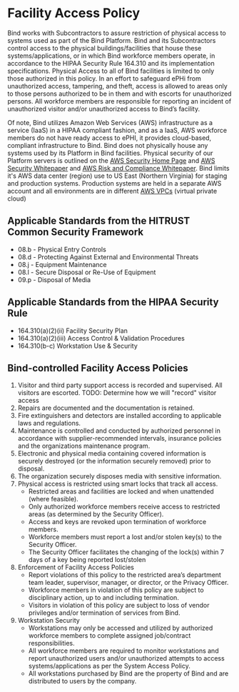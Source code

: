 # Facility Access Policy

Bind works with Subcontractors to assure restriction of physical access to systems used as part of the Bind Platform. Bind and its Subcontractors control access to the physical buildings/facilities that house these systems/applications, or in which Bind workforce members operate, in accordance to the HIPAA Security Rule 164.310 and its implementation specifications. Physical Access to all of Bind facilities is limited to only those authorized in this policy. In an effort to safeguard ePHi from unauthorized access, tampering, and theft, access is allowed to areas only to those persons authorized to be in them and with escorts for unauthorized persons. All workforce members are responsible for reporting an incident of unauthorized visitor and/or unauthorized access to Bind’s facility.

Of note, Bind utilizes Amazon Web Services (AWS) infrastructure as a service (IaaS) in a HIPAA compliant fashion, and as a IaaS, AWS workforce members do not have ready access to ePHI, it provides cloud-based, compliant infrastructure to Bind. Bind does not physically house any systems used by its Platform in Bind facilities. Physical security of our Platform servers is outlined on the [AWS Security Home Page](https://aws.amazon.com/security/) and [AWS Security Whitepaper](https://d0.awsstatic.com/whitepapers/Security/AWS_Security_Whitepaper.pdf) and [AWS Risk and Compliance Whitepaper](https://d0.awsstatic.com/whitepapers/compliance/AWS_Risk_and_Compliance_Whitepaper.pdf).  Bind limits it's AWS data center (region) use to US East (Northern Virginia) for staging and production systems.  Production systems are held in a separate AWS account and all environments are in different [AWS VPCs](https://aws.amazon.com/vpc/) (virtual private cloud)

## Applicable Standards from the HITRUST Common Security Framework

* 08.b - Physical Entry Controls
* 08.d - Protecting Against External and Environmental Threats
* 08.j - Equipment Maintenance
* 08.l - Secure Disposal or Re-Use of Equipment
* 09.p - Disposal of Media

## Applicable Standards from the HIPAA Security Rule

* 164.310(a)(2)(ii) Facility Security Plan
* 164.310(a)(2)(iii) Access Control & Validation Procedures
* 164.310(b-c) Workstation Use & Security

## Bind-controlled Facility Access Policies

1. Visitor and third party support access is recorded and supervised. All visitors are escorted. TODO:  Determine how we will "record" visitor access
2. Repairs are documented and the documentation is retained. 
3. Fire extinguishers and detectors are installed according to applicable laws and regulations.
4. Maintenance is controlled and conducted by authorized personnel in accordance with supplier-recommended intervals, insurance policies and the organizations maintenance program.
5. Electronic and physical media containing covered information is securely destroyed (or the information securely removed) prior to disposal.
6. The organization securely disposes media with sensitive information.
7. Physical access is restricted using smart locks that track all access.
	* Restricted areas and facilities are locked and when unattended (where feasible).
	* Only authorized workforce members receive access to restricted areas (as determined by the Security Officer).
	* Access and keys are revoked upon termination of workforce members.
	* Workforce members must report a lost and/or stolen key(s) to the Security Officer.
	* The Security Officer facilitates the changing of the lock(s) within 7 days of a key being reported lost/stolen
8. Enforcement of Facility Access Policies
	* Report violations of this policy to the restricted area’s department team leader, supervisor, manager, or director, or the Privacy Officer.
	* Workforce members in violation of this policy are subject to disciplinary action, up to and including termination.
	* Visitors in violation of this policy are subject to loss of vendor privileges and/or termination of services from Bind.
9. Workstation Security
	* Workstations may only be accessed and utilized by authorized workforce members to complete assigned job/contract responsibilities.
	* All workforce members are required to monitor workstations and report unauthorized users and/or unauthorized attempts to access systems/applications as per the System Access Policy.
	* All workstations purchased by Bind are the property of Bind and are distributed to users by the company.
